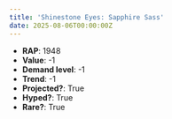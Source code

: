 ```yaml
---
title: 'Shinestone Eyes: Sapphire Sass'
date: 2025-08-06T00:00:00Z
---
```

- **RAP**: 1948
- **Value**: -1
- **Demand level**: -1
- **Trend**: -1
- **Projected?**: True
- **Hyped?**: True
- **Rare?**: True
